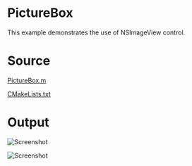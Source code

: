 # PictureBox

This example demonstrates the use of NSImageView control.

# Source

[PictureBox.m](./PictureBox.m)

[CMakeLists.txt](./CMakeLists.txt)

# Output

![Screenshot](../../../docs/Pictures/PictureBox.png)

![Screenshot](../../../docs/Pictures/PictureBoxDark.png)
